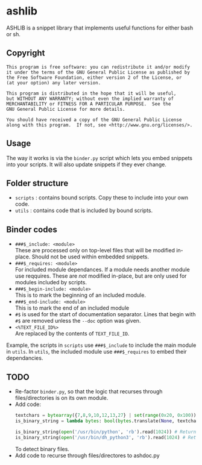 # ashlib


ASHLIB is a snippet library that implements useful functions for either
bash or sh.

## Copyright

    This program is free software: you can redistribute it and/or modify
    it under the terms of the GNU General Public License as published by
    the Free Software Foundation, either version 2 of the License, or
    (at your option) any later version.

    This program is distributed in the hope that it will be useful,
    but WITHOUT ANY WARRANTY; without even the implied warranty of
    MERCHANTABILITY or FITNESS FOR A PARTICULAR PURPOSE.  See the
    GNU General Public License for more details.

    You should have received a copy of the GNU General Public License
    along with this program.  If not, see <http://www.gnu.org/licenses/>.

## Usage

The way it works is via the `binder.py` script which lets you
embed snippets into your scripts.  It will also update
snippets if they ever change.

## Folder structure

- `scripts` : contains bound scripts.  Copy these to include into your
  own code.
- `utils` : contains code that is included by bound scripts.

## Binder codes

- `###$_include: <module>` \
  These are processed only on top-level files that will be modified
  in-place.  Should not be used within embedded snippets.
- `###$_requires: <module>` \
  For included module dependances.  If a module needs another module
  use reqquires.  These are *not* modified in-place, but are only
  used for modules included by scripts.
- `###$_begin-include: <module>` \
  This is to mark the beginning of an included module.
- `###$_end-include: <module>` \
  This is to mark the end of an included module
- `#$` is used for the start of documentation separator.
  Lines that begin with `#$` are removed unless the `--doc` option was given.
- `<%TEXT_FILE_ID%>` \
  Are replaced by the contents of `TEXT_FILE_ID`.


Example, the scripts in `scripts` use `###$_include` to include the
main module in `utils`.  In `utils`, the included module use
`###$_requires` to embed their dependancies.

## TODO

- Re-factor `binder.py`, so that the logic that recurses through
  files/directories is on its own module.
- Add code:
  ```python
  textchars = bytearray({7,8,9,10,12,13,27} | set(range(0x20, 0x100)) - {0x7f})
  is_binary_string = lambda bytes: bool(bytes.translate(None, textchars))

  is_binary_string(open('/usr/bin/python', 'rb').read(1024)) # Returns True
  is_binary_string(open('/usr/bin/dh_python3', 'rb').read(1024) # Returns False
  ```
  To detect binary files.
- Add code to recurse through files/directores to ashdoc.py

